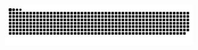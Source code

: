 


  ![Snake animation](https://github.com/ellen2121/ellen2121/blob/output/github-contribution-grid-snake.svg)
 

